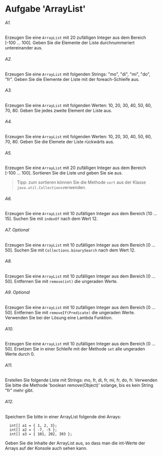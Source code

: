 # Aufgabe 'ArrayList'


###### A1.
Erzeugen Sie eine `ArrayList` mit 20 zufälligen Integer aus dem Bereich [-100 ... 100]. Geben Sie die Elemente der Liste durchnummeriert untereinander aus.

###### A2.
Erzeugen Sie eine `ArrayList` mit folgenden Strings: "mo", "di", "mi", "do", "fr". Geben Sie die Elemente der Liste mit der foreach-Schleife aus.

###### A3.
Erzeugen Sie eine `ArrayList` mit folgenden Werten: 10, 20, 30, 40, 50, 60, 70, 80. Geben Sie jedes zweite Element der Liste aus.

###### A4.
Erzeugen Sie eine `ArrayList` mit folgenden Werten: 10, 20, 30, 40, 50, 60, 70, 80. Geben Sie die Elemete der Liste rückwärts aus.

###### A5.
Erzeugen Sie eine `ArrayList` mit 20 zufälligen Integer aus dem Bereich [-100 ... 100]. Sortieren Sie die Liste und geben Sie sie aus.

> Tipp: zum sortieren können Sie die Methode `sort` aus der Klasse `java.util.Collections`verwenden. 

###### A6.
Erzeugen Sie eine `ArrayList` mit 10 zufälligen Integer aus dem Bereich [10 ... 15]. Suchen Sie mit `indexOf` nach dem Wert 12.

###### A7. Optional
Erzeugen Sie eine `ArrayList` mit 10 zufälligen Integer aus dem Bereich [0 ... 50]. Suchen Sie mit `Collections.binarySearch` nach dem Wert 12.

###### A8.
Erzeugen Sie eine `ArrayList` mit 10 zufälligen Integer aus dem Bereich [0 ... 50]. Entfernen Sie mit `remove(int)` die ungeraden Werte.

###### A9. Optional
Erzeugen Sie eine `ArrayList` mit 10 zufälligen Integer aus dem Bereich [0 ... 50]. Entfernen Sie mit `removeIf(Predicate)` die ungeraden Werte. Verwenden Sie bei der Lösung eine Lambda Funktion.

###### A10.
Erzeugen Sie eine `ArrayList` mit 10 zufälligen Integer aus dem Bereich [0 ... 50]. Ersetzen Sie in einer Schleife mit der Methode `set` alle ungeraden Werte durch 0.

###### A11.
Erstellen Sie folgende Liste mit Strings: mo, fr, di, fr, mi, fr, do, fr.
Verwenden Sie bitte die Methode 'boolean remove(Object)' solange, bis es kein String "fr" mehr gibt.

###### A12.
Speichern Sie bitte in einer ArrayList folgende drei Arrays:

	  int[] a1 = { 1, 2, 3};
	  int[] a2 = { -7, -5 };
	  int[] a3 = { 101, 202, 303 };

Geben Sie die Inhalte der ArrayList aus, so dass man die int-Werte der Arrays auf der Konsole auch sehen kann.

